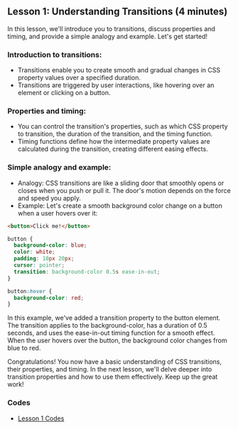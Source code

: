 ## Lesson 1: Understanding Transitions (4 minutes)

In this lesson, we'll introduce you to transitions, discuss properties and timing, and provide a simple analogy and example. Let's get started!

### Introduction to transitions:

- Transitions enable you to create smooth and gradual changes in CSS property values over a specified duration.
- Transitions are triggered by user interactions, like hovering over an element or clicking on a button.

### Properties and timing:

- You can control the transition's properties, such as which CSS property to transition, the duration of the transition, and the timing function.
- Timing functions define how the intermediate property values are calculated during the transition, creating different easing effects.

### Simple analogy and example:

- Analogy: CSS transitions are like a sliding door that smoothly opens or closes when you push or pull it. The door's motion depends on the force and speed you apply.
- Example: Let's create a smooth background color change on a button when a user hovers over it:

```html
<button>Click me!</button>
```

```css
button {
  background-color: blue;
  color: white;
  padding: 10px 20px;
  cursor: pointer;
  transition: background-color 0.5s ease-in-out;
}

button:hover {
  background-color: red;
}
```

In this example, we've added a transition property to the button element. The transition applies to the background-color, has a duration of 0.5 seconds, and uses the ease-in-out timing function for a smooth effect. When the user hovers over the button, the background color changes from blue to red.

Congratulations! You now have a basic understanding of CSS transitions, their properties, and timing. In the next lesson, we'll delve deeper into transition properties and how to use them effectively. Keep up the great work!

### Codes

- [Lesson 1 Codes](Lesson-1-Examples.html)
